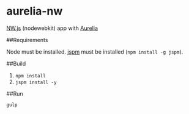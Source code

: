 # aurelia-nw
[NW.js](https://github.com/nwjs/nw.js/) (nodewebkit) app with [Aurelia](http://aurelia.io/)


##Requirements

Node must be installed. [jspm](http://jspm.io/) must be installed (`npm install -g jspm`).

##Build

1. `npm install`
2. `jspm install -y`

##Run

`gulp`
